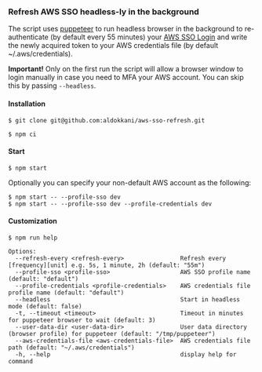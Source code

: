 ### Refresh AWS SSO headless-ly in the background

The script uses [puppeteer](https://pptr.dev/) to run headless browser in the background to re-authenticate (by default every 55 minutes) your [AWS SSO Login](https://docs.aws.amazon.com/cli/latest/userguide/sso-configure-profile-token.html#sso-configure-profile-token-auto-sso) and write the newly acquired token to your AWS credentials file (by default ~/.aws/credentials).

**Important!** Only on the first run the script will allow a browser window to login manually in case you need to MFA your AWS account. You can skip this by passing `--headless`.

#### Installation

```
$ git clone git@github.com:aldokkani/aws-sso-refresh.git

$ npm ci
```

#### Start

```
$ npm start
```

Optionally you can specify your non-default AWS account as the following:

```
$ npm start -- --profile-sso dev
$ npm start -- --profile-sso dev --profile-credentials dev

```

#### Customization

```
$ npm run help

Options:
  --refresh-every <refresh-every>                Refresh every [frequency][unit] e.g. 5s, 1 minute, 2h (default: "55m")
  --profile-sso <profile-sso>                    AWS SSO profile name (default: "default")
  --profile-credentials <profile-credentials>    AWS credentials file profile name (default: "default")
  --headless                                     Start in headless mode (default: false)
  -t, --timeout <timeout>                        Timeout in minutes for puppeteer browser to wait (default: 3)
  --user-data-dir <user-data-dir>                User data directory (browser profile) for puppeteer (default: "/tmp/puppeteer")
  --aws-credentials-file <aws-credentials-file>  AWS credentials file path (default: "~/.aws/credentials")
  -h, --help                                     display help for command
```
